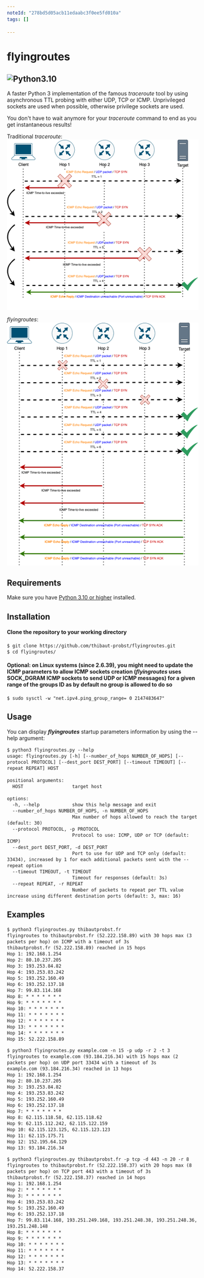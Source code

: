 ```yaml
---
noteId: "278bd5d05acb11edaabc3f0ee5fd010a"
tags: []

---
```


# flyingroutes
![Python3.10](https://camo.githubusercontent.com/2eeb8947056ba0c1c3b1f9015ce807d0f0f462f99dce4c6acdcc7874f27b1820/68747470733a2f2f696d672e736869656c64732e696f2f62616467652f707974686f6e2d332e31302d626c75652e737667)  
---  
A faster Python 3 implementation of the famous *traceroute* tool by using asynchronous TTL probing with either UDP, TCP or ICMP. Unprivileged sockets are used when possible, otherwise privilege sockets are used. 
  
You don't have to wait anymore for your *traceroute* command to end as you get instantaneous results!  

Traditional *traceroute*:  
![Traditional *traceroute*](traceroute.png?raw=true "Traditional *traceroute*")
 
*flyingroutes*:  
![Traditional *flyingroutes*](flyingroutes.png?raw=true "Traditional *flyingroutes*")

## Requirements

Make sure you have [Python 3.10 or higher](https://www.python.org/downloads/) installed.

## Installation 

#### Clone the repository to your working directory 
```
$ git clone https://github.com/thibaut-probst/flyingroutes.git
$ cd flyingroutes/
```
#### Optional: on Linux systems (since 2.6.39), you might need to update the ICMP parameters to allow ICMP sockets creation (***flyingroutes*** uses SOCK_DGRAM ICMP sockets to send UDP or ICMP messages) for a given range of the groups ID as by default no group is allowed to do so
```
$ sudo sysctl -w "net.ipv4.ping_group_range= 0 2147483647"
```

## Usage 

You can display ***flyingroutes*** startup parameters information by using the --help argument: 

```
$ python3 flyingroutes.py --help
usage: flyingroutes.py [-h] [--number_of_hops NUMBER_OF_HOPS] [--protocol PROTOCOL] [--dest_port DEST_PORT] [--timeout TIMEOUT] [--repeat REPEAT] HOST

positional arguments:
  HOST                  target host

options:
  -h, --help            show this help message and exit
  --number_of_hops NUMBER_OF_HOPS, -n NUMBER_OF_HOPS
                        Max number of hops allowed to reach the target (default: 30)
  --protocol PROTOCOL, -p PROTOCOL
                        Protocol to use: ICMP, UDP or TCP (default: ICMP)
  --dest_port DEST_PORT, -d DEST_PORT
                        Port to use for UDP and TCP only (default: 33434), increased by 1 for each additional packets sent with the --repeat option
  --timeout TIMEOUT, -t TIMEOUT
                        Timeout for responses (default: 3s)
  --repeat REPEAT, -r REPEAT
                        Number of packets to repeat per TTL value increase using different destination ports (default: 3, max: 16)
```
            
## Examples
```
$ python3 flyingroutes.py thibautprobst.fr 
flyingroutes to thibautprobst.fr (52.222.158.89) with 30 hops max (3 packets per hop) on ICMP with a timeout of 3s 
thibautprobst.fr (52.222.158.89) reached in 15 hops 
Hop 1: 192.168.1.254
Hop 2: 80.10.237.205
Hop 3: 193.253.84.82
Hop 4: 193.253.83.242
Hop 5: 193.252.160.49
Hop 6: 193.252.137.18
Hop 7: 99.83.114.168
Hop 8: * * * * * * *
Hop 9: * * * * * * *
Hop 10: * * * * * * *
Hop 11: * * * * * * *
Hop 12: * * * * * * *
Hop 13: * * * * * * *
Hop 14: * * * * * * *
Hop 15: 52.222.158.89
```
```
$ python3 flyingroutes.py example.com -n 15 -p udp -r 2 -t 3
flyingroutes to example.com (93.184.216.34) with 15 hops max (2 packets per hop) on UDP port 33434 with a timeout of 3s
example.com (93.184.216.34) reached in 13 hops
Hop 1: 192.168.1.254
Hop 2: 80.10.237.205
Hop 3: 193.253.84.82
Hop 4: 193.253.83.242
Hop 5: 193.252.160.49
Hop 6: 193.252.137.18
Hop 7: * * * * * * *
Hop 8: 62.115.118.58, 62.115.118.62
Hop 9: 62.115.112.242, 62.115.122.159
Hop 10: 62.115.123.125, 62.115.123.123
Hop 11: 62.115.175.71
Hop 12: 152.195.64.129
Hop 13: 93.184.216.34
```
```
$ python3 flyingroutes.py thibautprobst.fr -p tcp -d 443 -n 20 -r 8
flyingroutes to thibautprobst.fr (52.222.158.37) with 20 hops max (8 packets per hop) on TCP port 443 with a timeout of 3s
thibautprobst.fr (52.222.158.37) reached in 14 hops
Hop 1: 192.168.1.254
Hop 2: * * * * * * *
Hop 3: * * * * * * *
Hop 4: 193.253.83.242
Hop 5: 193.252.160.49
Hop 6: 193.252.137.18
Hop 7: 99.83.114.168, 193.251.249.168, 193.251.248.38, 193.251.248.36, 193.251.248.148
Hop 8: * * * * * * *
Hop 9: * * * * * * *
Hop 10: * * * * * * *
Hop 11: * * * * * * *
Hop 12: * * * * * * *
Hop 13: * * * * * * *
Hop 14: 52.222.158.37
```
